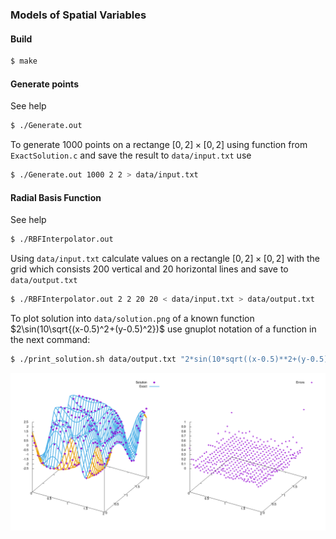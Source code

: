 ### Models of Spatial Variables

#### Build
```bash
$ make
```

#### Generate points
See help
```bash
$ ./Generate.out
```
To generate 1000 points on a rectange $[0, 2]\times[0, 2]$ using function from `ExactSolution.c` and save the result to `data/input.txt` use
```bash
$ ./Generate.out 1000 2 2 > data/input.txt
```

#### Radial Basis Function
See help
```bash
$ ./RBFInterpolator.out
```
Using `data/input.txt` calculate values on a rectangle $[0, 2]\times[0, 2]$ with
the grid which consists 200 vertical and 20 horizontal lines and save to `data/output.txt`
```bash
$ ./RBFInterpolator.out 2 2 20 20 < data/input.txt > data/output.txt
```
To plot solution into `data/solution.png` of a known function $2\sin(10\sqrt{(x-0.5)^2+(y-0.5)^2})$ use gnuplot notation of a function in the next command:
```bash
$ ./print_solution.sh data/output.txt "2*sin(10*sqrt((x-0.5)**2+(y-0.5)**2))" data/solution.png
```

![solution.png](data/solution.png)
